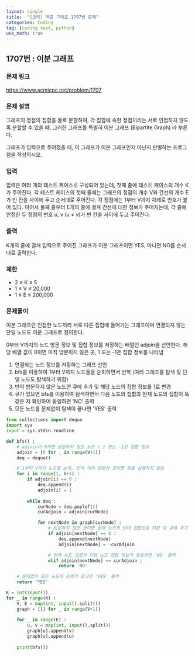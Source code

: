 ```yaml
---
layout: single
title:  "[코테] 백준 그래프 1707번 문제"
categories: Coding
tag: [coding test, python]
use_math: true
---
```


## 1707번 : 이분 그래프
### 문제 링크
<https://www.acmicpc.net/problem/1707>

### 문제 설명
그래프의 정점의 집합을 둘로 분할하여, 각 집합에 속한 정점끼리는 서로 인접하지 않도록 분할할 수 있을 때, 그러한 그래프를 특별히 이분 그래프 (Bipartite Graph) 라 부른다.

그래프가 입력으로 주어졌을 때, 이 그래프가 이분 그래프인지 아닌지 판별하는 프로그램을 작성하시오.

### 입력
입력은 여러 개의 테스트 케이스로 구성되어 있는데, 첫째 줄에 테스트 케이스의 개수 K가 주어진다. 각 테스트 케이스의 첫째 줄에는 그래프의 정점의 개수 V와 간선의 개수 E가 빈 칸을 사이에 두고 순서대로 주어진다. 각 정점에는 1부터 V까지 차례로 번호가 붙어 있다. 이어서 둘째 줄부터 E개의 줄에 걸쳐 간선에 대한 정보가 주어지는데, 각 줄에 인접한 두 정점의 번호 u, v (u ≠ v)가 빈 칸을 사이에 두고 주어진다. 

### 출력
K개의 줄에 걸쳐 입력으로 주어진 그래프가 이분 그래프이면 YES, 아니면 NO를 순서대로 출력한다.

### 제한
- 2 ≤ K ≤ 5
- 1 ≤ V ≤ 20,000
- 1 ≤ E ≤ 200,000

### 문제풀이
이분 그래프란 인접한 노드끼리 서로 다른 집합에 들어가는 그래프이며 연결되지 않는 단일 노드도 이분 그래프로 정의한다.

0부터 V까지의 노드 방문 정보 및 집합 정보를 저정하는 배열인 adjoin을 선언한다. 해당 배열 값이 0이면 아직 방문하지 않은 곳, 1 또는 -1은 집합 정보를 나타냄

1. 연결되는 노드 정보를 저장하는 그래프 선언
2. bfs를 이용하여 1부터 V까지 노드들을 순회하면서 반복 (여러 그래프를 탐색 및 단일 노드도 탐색하기 위함)
3. 만약 방문하지 않은 노드면 큐에 추가 및 해당 노드의 집합 정보를 1로 변경
4. 큐가 있으면 bfs를 이용하여 탐색하면서 다음 노드의 집합과 현재 노드의 집합이 똑같은 지 확인하여 동일하면 'NO' 출력
5. 모든 노드를 문제없이 탐색이 끝나면 'YES' 출력

```python
from collections import deque
import sys
input = sys.stdin.readline

def bfs() :
    # adjoin이 0이면 방문하지 않은 노드 / 1 또는 -1은 집합 정보
    adjoin = [0 for _ in range(V+1)]
    deq = deque()

    # 1부터 V까지 노드를 순회, 만약 이미 방문한 곳이면 큐를 실행하지 않음
    for i in range(1, V+1) :
        if adjoin[i] == 0 :
            deq.append(i)
            adjoin[i] = 1
            
        while deq :
            curNode = deq.popleft()
            curAdjoin = adjoin[curNode]

            for nextNode in graph[curNode] :
                # 방문하지 않은 곳이면 현재 노드의 반대 집합으로 저장 및 큐에 추가
                if adjoin[nextNode] == 0 :
                    deq.append(nextNode)
                    adjoin[nextNode] = -curAdjoin

                # 현재 노드 집합과 다음 노드 집합 정보가 동일하면 'NO' 출력
                elif adjoin[nextNode] == curAdjoin :
                    return 'NO'

    # 문제없이 모든 노드의 순회가 끝나면 'YES' 출력
    return 'YES'

K = int(input())
for _ in range(K) :
    V, E = map(int, input().split())
    graph = [[] for _ in range(V+1)]
    
    for _ in range(E) :
        u, v = map(int, input().split())
        graph[u].append(v)
        graph[v].append(u)
    
    print(bfs())
```
